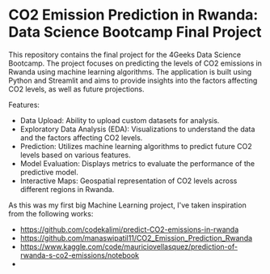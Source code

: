 # CO2 Emission Prediction in Rwanda: Data Science Bootcamp Final Project

This repository contains the final project for the 4Geeks Data Science Bootcamp. The project focuses on predicting the levels of CO2 emissions in Rwanda using machine learning algorithms. The application is built using Python and Streamlit and aims to provide insights into the factors affecting CO2 levels, as well as future projections.

Features:
- Data Upload: Ability to upload custom datasets for analysis.
- Exploratory Data Analysis (EDA): Visualizations to understand the data and the factors affecting CO2 levels.
- Prediction: Utilizes machine learning algorithms to predict future CO2 levels based on various features.
- Model Evaluation: Displays metrics to evaluate the performance of the predictive model.
- Interactive Maps: Geospatial representation of CO2 levels across different regions in Rwanda.


As this was my first big Machine Learning project, I've taken inspiration from the following works:
- https://github.com/codekalimi/predict-CO2-emissions-in-rwanda
- https://github.com/manaswipatil11/CO2_Emission_Prediction_Rwanda
- https://www.kaggle.com/code/mauriciovellasquez/prediction-of-rwanda-s-co2-emissions/notebook
- 
